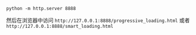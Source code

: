 
```shell
python -m http.server 8888
```

然后在浏览器中访问 `http://127.0.0.1:8888/progressive_loading.html` 或者 `http://127.0.0.1:8888/smart_loading.html`
